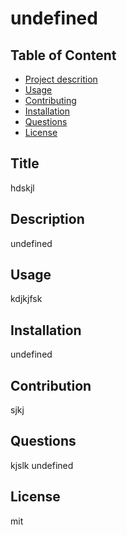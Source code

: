 
# undefined

## Table of Content
- [Project descrition](#Description)
- [Usage](#Usage)
- [Contributing](#Contributing)
- [Installation](#Installation)
- [Questions](#Questions)
- [License](#License)

## Title
hdskjl

## Description
undefined

## Usage
kdjkjfsk

## Installation
undefined

## Contribution
sjkj

## Questions
kjslk
undefined

## License
mit
    